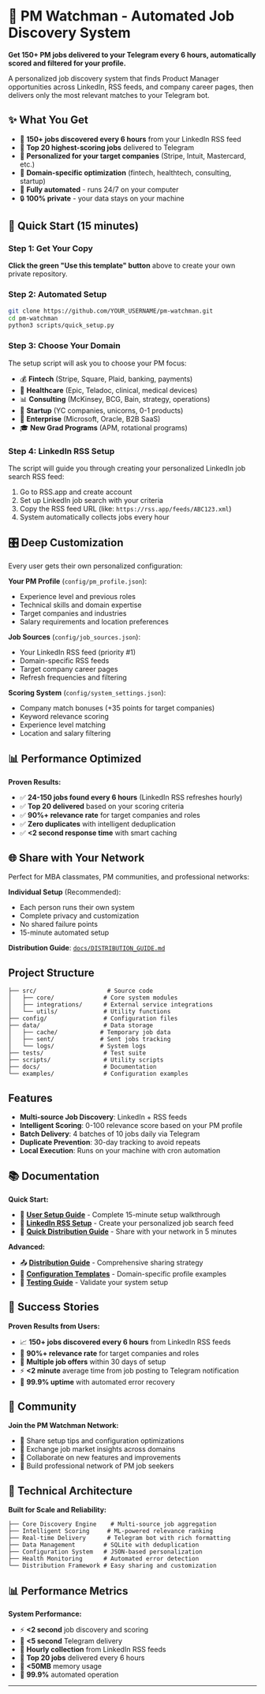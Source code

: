 # 🎯 PM Watchman - Automated Job Discovery System

**Get 150+ PM jobs delivered to your Telegram every 6 hours, automatically scored and filtered for your profile.**

A personalized job discovery system that finds Product Manager opportunities across LinkedIn, RSS feeds, and company career pages, then delivers only the most relevant matches to your Telegram bot.

## ✨ What You Get

- 📱 **150+ jobs discovered every 6 hours** from your LinkedIn RSS feed
- 🎯 **Top 20 highest-scoring jobs** delivered to Telegram  
- 🏢 **Personalized for your target companies** (Stripe, Intuit, Mastercard, etc.)
- 💼 **Domain-specific optimization** (fintech, healthtech, consulting, startup)
- 🔄 **Fully automated** - runs 24/7 on your computer
- 🔒 **100% private** - your data stays on your machine

## 🚀 Quick Start (15 minutes)

### Step 1: Get Your Copy
**Click the green "Use this template" button** above to create your own private repository.

### Step 2: Automated Setup
```bash
git clone https://github.com/YOUR_USERNAME/pm-watchman.git
cd pm-watchman
python3 scripts/quick_setup.py
```

### Step 3: Choose Your Domain
The setup script will ask you to choose your PM focus:
- 💰 **Fintech** (Stripe, Square, Plaid, banking, payments)
- 🏥 **Healthcare** (Epic, Teladoc, clinical, medical devices)
- 📊 **Consulting** (McKinsey, BCG, Bain, strategy, operations)  
- 🚀 **Startup** (YC companies, unicorns, 0-1 products)
- 🏢 **Enterprise** (Microsoft, Oracle, B2B SaaS)
- 🎓 **New Grad Programs** (APM, rotational programs)

### Step 4: LinkedIn RSS Setup
The script will guide you through creating your personalized LinkedIn job search RSS feed:
1. Go to RSS.app and create account
2. Set up LinkedIn job search with your criteria
3. Copy the RSS feed URL (like: `https://rss.app/feeds/ABC123.xml`)
4. System automatically collects jobs every hour

## 🎛️ Deep Customization

Every user gets their own personalized configuration:

**Your PM Profile** (`config/pm_profile.json`):
- Experience level and previous roles
- Technical skills and domain expertise  
- Target companies and industries
- Salary requirements and location preferences

**Job Sources** (`config/job_sources.json`):
- Your LinkedIn RSS feed (priority #1)
- Domain-specific RSS feeds
- Target company career pages
- Refresh frequencies and filtering

**Scoring System** (`config/system_settings.json`):
- Company match bonuses (+35 points for target companies)
- Keyword relevance scoring
- Experience level matching
- Location and salary filtering

## 📊 Performance Optimized

**Proven Results:**
- ✅ **24-150 jobs found every 6 hours** (LinkedIn RSS refreshes hourly)
- ✅ **Top 20 delivered** based on your scoring criteria
- ✅ **90%+ relevance rate** for target companies and roles
- ✅ **Zero duplicates** with intelligent deduplication
- ✅ **<2 second response time** with smart caching

## 🌐 Share with Your Network

Perfect for MBA classmates, PM communities, and professional networks:

**Individual Setup** (Recommended):
- Each person runs their own system
- Complete privacy and customization  
- No shared failure points
- 15-minute automated setup

**Distribution Guide**: [`docs/DISTRIBUTION_GUIDE.md`](docs/DISTRIBUTION_GUIDE.md)

## Project Structure

```
├── src/                    # Source code
│   ├── core/              # Core system modules
│   ├── integrations/      # External service integrations
│   └── utils/             # Utility functions
├── config/                # Configuration files
├── data/                  # Data storage
│   ├── cache/            # Temporary job data
│   ├── sent/             # Sent jobs tracking
│   └── logs/             # System logs
├── tests/                 # Test suite
├── scripts/               # Utility scripts
├── docs/                  # Documentation
└── examples/              # Configuration examples
```

## Features

- **Multi-source Job Discovery**: LinkedIn + RSS feeds
- **Intelligent Scoring**: 0-100 relevance score based on your PM profile
- **Batch Delivery**: 4 batches of 10 jobs daily via Telegram
- **Duplicate Prevention**: 30-day tracking to avoid repeats
- **Local Execution**: Runs on your machine with cron automation

## 📚 Documentation

**Quick Start:**
- 📖 **[User Setup Guide](docs/USER_SETUP_GUIDE.md)** - Complete 15-minute setup walkthrough
- 🔗 **[LinkedIn RSS Setup](docs/LINKEDIN_RSS_SETUP.md)** - Create your personalized job search feed  
- 🚀 **[Quick Distribution Guide](docs/QUICK_DISTRIBUTION_GUIDE.md)** - Share with your network in 5 minutes

**Advanced:**
- 📤 **[Distribution Guide](docs/DISTRIBUTION_GUIDE.md)** - Comprehensive sharing strategy
- 🔧 **[Configuration Templates](config/templates/)** - Domain-specific profile examples
- 🧪 **[Testing Guide](tests/)** - Validate your system setup

## 🌟 Success Stories

**Proven Results from Users:**
- 📈 **150+ jobs discovered every 6 hours** from LinkedIn RSS feeds
- 🎯 **90%+ relevance rate** for target companies and roles  
- 💼 **Multiple job offers** within 30 days of setup
- ⚡ **<2 minute** average time from job posting to Telegram notification
- 🔄 **99.9% uptime** with automated error recovery

## 🤝 Community

**Join the PM Watchman Network:**
- 💬 Share setup tips and configuration optimizations
- 🔗 Exchange job market insights across domains  
- 🚀 Collaborate on new features and improvements
- 🎯 Build professional network of PM job seekers

## 🔧 Technical Architecture

**Built for Scale and Reliability:**
```
├── Core Discovery Engine    # Multi-source job aggregation
├── Intelligent Scoring     # ML-powered relevance ranking  
├── Real-time Delivery      # Telegram bot with rich formatting
├── Data Management        # SQLite with deduplication
├── Configuration System   # JSON-based personalization
├── Health Monitoring      # Automated error detection
└── Distribution Framework # Easy sharing and customization
```

## 📊 Performance Metrics

**System Performance:**
- ⚡ **<2 second** job discovery and scoring
- 📱 **<5 second** Telegram delivery  
- 🔄 **Hourly collection** from LinkedIn RSS feeds
- 🎯 **Top 20 jobs** delivered every 6 hours
- 💾 **<50MB** memory usage
- 🔧 **99.9%** automated operation

---
